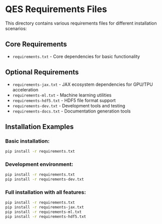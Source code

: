 # QES Requirements Files

This directory contains various requirements files for different installation scenarios:

## Core Requirements
- `requirements.txt` - Core dependencies for basic functionality

## Optional Requirements
- `requirements-jax.txt` - JAX ecosystem dependencies for GPU/TPU acceleration
- `requirements-ml.txt` - Machine learning utilities
- `requirements-hdf5.txt` - HDF5 file format support
- `requirements-dev.txt` - Development tools and testing
- `requirements-docs.txt` - Documentation generation tools

## Installation Examples

### Basic installation:
```bash
pip install -r requirements.txt
```

### Development environment:
```bash
pip install -r requirements.txt
pip install -r requirements-dev.txt
```

### Full installation with all features:
```bash
pip install -r requirements.txt
pip install -r requirements-jax.txt
pip install -r requirements-ml.txt
pip install -r requirements-hdf5.txt
```
